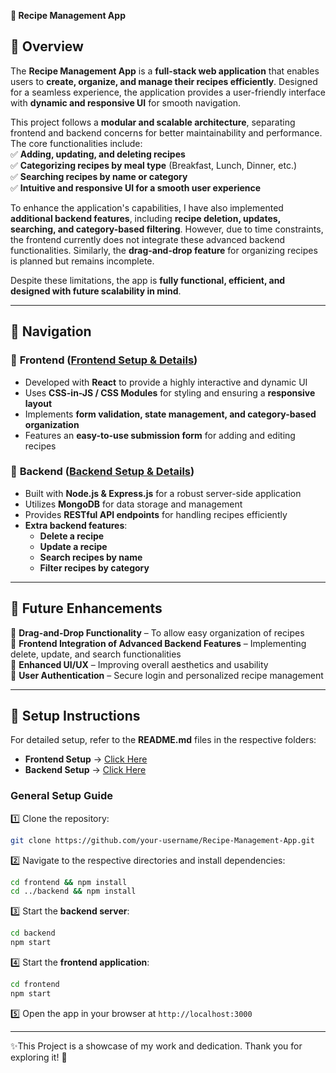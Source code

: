  **📌 Recipe Management App**  

## **🔹 Overview**  
The **Recipe Management App** is a **full-stack web application** that enables users to **create, organize, and manage their recipes efficiently**. Designed for a seamless experience, the application provides a user-friendly interface with **dynamic and responsive UI** for smooth navigation.  

This project follows a **modular and scalable architecture**, separating frontend and backend concerns for better maintainability and performance. The core functionalities include:  
✅ **Adding, updating, and deleting recipes**  
✅ **Categorizing recipes by meal type** (Breakfast, Lunch, Dinner, etc.)  
✅ **Searching recipes by name or category**  
✅ **Intuitive and responsive UI for a smooth user experience**  

To enhance the application's capabilities, I have also implemented **additional backend features**, including **recipe deletion, updates, searching, and category-based filtering**. However, due to time constraints, the frontend currently does not integrate these advanced backend functionalities. Similarly, the **drag-and-drop feature** for organizing recipes is planned but remains incomplete.  

Despite these limitations, the app is **fully functional, efficient, and designed with future scalability in mind**.  

---

## **📘 Navigation**  
### 🔹 **Frontend** ([Frontend Setup & Details](./frontend/README.md))  
- Developed with **React** to provide a highly interactive and dynamic UI  
- Uses **CSS-in-JS / CSS Modules** for styling and ensuring a **responsive layout**  
- Implements **form validation, state management, and category-based organization**  
- Features an **easy-to-use submission form** for adding and editing recipes  

### 🔹 **Backend** ([Backend Setup & Details](./backend/README.md))  
- Built with **Node.js & Express.js** for a robust server-side application  
- Utilizes **MongoDB** for data storage and management  
- Provides **RESTful API endpoints** for handling recipes efficiently  
- **Extra backend features**:  
  - **Delete a recipe**  
  - **Update a recipe**  
  - **Search recipes by name**  
  - **Filter recipes by category**  

---

## **🚀 Future Enhancements**  
🔹 **Drag-and-Drop Functionality** – To allow easy organization of recipes  
🔹 **Frontend Integration of Advanced Backend Features** – Implementing delete, update, and search functionalities  
🔹 **Enhanced UI/UX** – Improving overall aesthetics and usability  
🔹 **User Authentication** – Secure login and personalized recipe management  

---

## **🔧 Setup Instructions**  
For detailed setup, refer to the **README.md** files in the respective folders:  
- **Frontend Setup** → [Click Here](./frontend/README.md)  
- **Backend Setup** → [Click Here](./backend/README.md)  

### **General Setup Guide**  
1️⃣ Clone the repository:  
   ```bash
   git clone https://github.com/your-username/Recipe-Management-App.git
   ```  
2️⃣ Navigate to the respective directories and install dependencies:  
   ```bash
   cd frontend && npm install  
   cd ../backend && npm install  
   ```  
3️⃣ Start the **backend server**:  
   ```bash
   cd backend  
   npm start  
   ```  
4️⃣ Start the **frontend application**:  
   ```bash
   cd frontend  
   npm start  
   ```  
5️⃣ Open the app in your browser at `http://localhost:3000`  

---

✨This Project is a showcase of my work and dedication. Thank you for exploring it! 🚀
